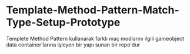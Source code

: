 # Template-Method-Pattern-Match-Type-Setup-Prototype
Templete Method Pattern kullanarak farklı maç modlarını ilgili gameobject data container'larına işleyen bir yapı sunan bir repo'dur
